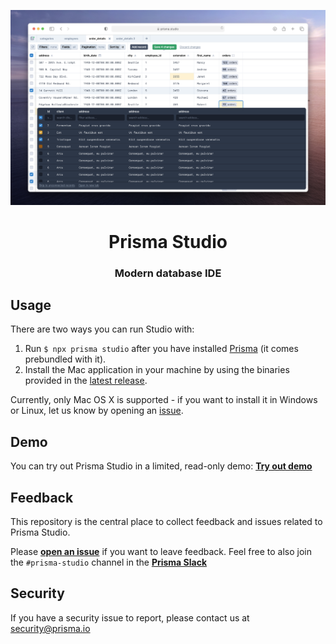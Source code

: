 <p align="center"><img src="https://github.com/prisma/studio/blob/main/Studio.png" alt="Prisma Studio" /></p>

<p><h1 align="center">Prisma Studio</h1></p>
<p><h3 align="center">Modern database IDE</h3></p>

## Usage

There are two ways you can run Studio with:

1. Run `$ npx prisma studio` after you have installed [Prisma](https://github.com/prisma/prisma) (it comes prebundled with it).
2. Install the Mac application in your machine by using the binaries provided in the [latest release](https://github.com/prisma/studio/releases). 

Currently, only Mac OS X is supported - if you want to install it in Windows or Linux, let us know by opening an [issue](https://github.com/prisma/studio/issues).

## Demo

You can try out Prisma Studio in a limited, read-only demo: [**Try out demo**](https://prisma.studio)

## Feedback

This repository is the central place to collect feedback and issues related to Prisma Studio.

Please [**open an issue**](https://github.com/prisma/studio-feedback/issues/new) if you want to leave feedback. Feel free to also join the `#prisma-studio` channel in the [**Prisma Slack**](https://slack.prisma.io) 

## Security

If you have a security issue to report, please contact us at [security@prisma.io](mailto:security@prisma.io?subject=[GitHub]%20Prisma%202%20Security%20Report%20Studio)
